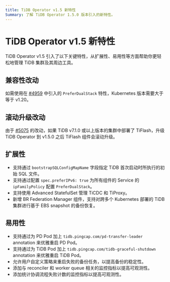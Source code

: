 ```yaml
---
title: TiDB Operator v1.5 新特性
Summary: 了解 TiDB Operator 1.5.0 版本引入的新特性。
---
```


# TiDB Operator v1.5 新特性

TiDB Operator v1.5 引入了以下关键特性，从扩展性、易用性等方面帮助你更轻松地管理 TiDB 集群及其周边工具。

## 兼容性改动

如需使用在 [#4959](https://github.com/pingcap/tidb-operator/pull/4959) 中引入的 `PreferDualStack` 特性，Kubernetes 版本需要大于等于 v1.20。

## 滚动升级改动

由于 [#5075](https://github.com/pingcap/tidb-operator/pull/5075) 的改动，如果 TiDB v7.1.0 或以上版本的集群中部署了 TiFlash，升级 TiDB Operator 到 v1.5.0 之后 TiFlash 组件会滚动升级。

## 扩展性

- 支持通过 `bootstrapSQLConfigMapName` 字段指定 TiDB 首次启动时所执行的初始 SQL 文件。
- 支持通过配置 `spec.preferIPv6: true` 为所有组件的 Service 的 `ipFamilyPolicy` 配置 `PreferDualStack`。
- 支持使用 Advanced StatefulSet 管理 TiCDC 和 TiProxy。
- 新增 BR Federation Manager 组件，支持对跨多个 Kubernetes 部署的 TiDB 集群进行基于 EBS snapshot 的备份恢复。

## 易用性

- 支持通过为 PD Pod 加上 `tidb.pingcap.com/pd-transfer-leader` annotation 来优雅重启 PD Pod。
- 支持通过为 TiDB Pod 加上 `tidb.pingcap.com/tidb-graceful-shutdown` annotation 来优雅重启 TiDB Pod。
- 允许用户自定义策略来重启失败的备份任务，以提高备份的稳定性。
- 添加与 reconciler 和 worker queue 相关的监控指标以提高可观测性。
- 添加统计协调流程失败计数的监控指标以提高可观测性。
